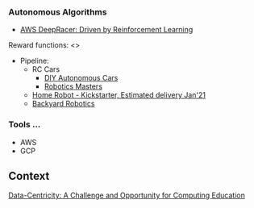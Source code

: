 ### Autonomous Algorithms

* [AWS DeepRacer: Driven by Reinforcement Learning](https://www.aws.training/Details/eLearning?id=32143)

Reward functions: <>

* Pipeline:
  * RC Cars
    * [DIY Autonomous Cars](https://diyrobocars.com/)
    * [Robotics Masters](https://www.roboticsmasters.co/)
  * [Home Robot - Kickstarter, Estimated delivery Jan'21](https://ximpatico.com/)
  * [Backyard Robotics](https://backyardrobotics.eu/)

### Tools ...

* AWS
* GCP

## Context

[Data-Centricity: A Challenge and Opportunity for Computing Education](https://cs.brown.edu/~sk/Publications/Papers/Published/kf-data-centric/paper.pdf)
